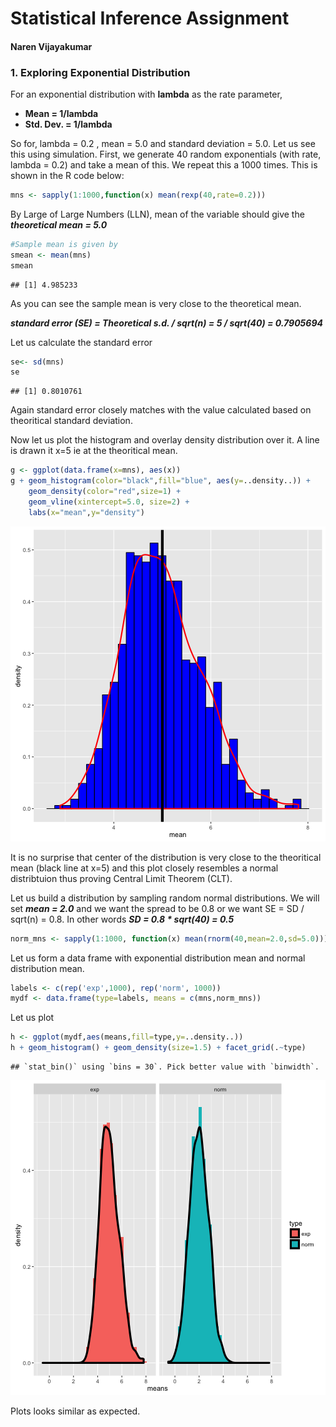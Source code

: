 Statistical Inference Assignment
========================================================
#### Naren Vijayakumar




### 1. Exploring Exponential Distribution 

For an exponential distribution with **lambda** as the rate parameter, 
- **Mean = 1/lambda**
- **Std. Dev. = 1/lambda**

So for, lambda = 0.2 , mean = 5.0 and standard deviation = 5.0. Let us see this using simulation. First, we generate 40 random exponentials (with rate, lambda = 0.2) and take a mean of this. We repeat this a 1000 times. This is shown in the R code below:


```r
mns <- sapply(1:1000,function(x) mean(rexp(40,rate=0.2)))
```

By Large of Large Numbers (LLN), mean of the variable should give the ***theoretical mean = 5.0***


```r
#Sample mean is given by
smean <- mean(mns)
smean
```

```
## [1] 4.985233
```

As you can see the sample mean is very close to the theoretical mean.


***standard error (SE) = Theoretical s.d. / sqrt(n) = 5 / sqrt(40) = 0.7905694***

Let us calculate the standard error

```r
se<- sd(mns)
se
```

```
## [1] 0.8010761
```
Again standard error closely matches with the value calculated based on theoritical standard deviation.

Now let us plot the histogram and overlay density distribution over it. A line is drawn it x=5 ie at the theoritical mean.


```r
g <- ggplot(data.frame(x=mns), aes(x)) 
g + geom_histogram(color="black",fill="blue", aes(y=..density..)) + 
    geom_density(color="red",size=1) +
    geom_vline(xintercept=5.0, size=2) +
    labs(x="mean",y="density")
```

![plot of chunk unnamed-chunk-5](figure/unnamed-chunk-5-1.png) 

It is no surprise that center of the distribution is very close to the theoritical mean (black line at x=5) and this plot closely resembles a normal distribtuion thus proving Central Limit Theorem (CLT).


Let us build a distribution by sampling random normal distributions. We will set ***mean = 2.0*** and we want the spread to be 0.8 or we want SE = SD / sqrt(n) = 0.8. In other words ***SD = 0.8 * sqrt(40) = 0.5***


```r
norm_mns <- sapply(1:1000, function(x) mean(rnorm(40,mean=2.0,sd=5.0)))
```

Let us form a data frame with exponential distribution mean and normal distribution mean.   


```r
labels <- c(rep('exp',1000), rep('norm', 1000))
mydf <- data.frame(type=labels, means = c(mns,norm_mns))
```

Let us plot

```r
h <- ggplot(mydf,aes(means,fill=type,y=..density..))
h + geom_histogram() + geom_density(size=1.5) + facet_grid(.~type)
```

```
## `stat_bin()` using `bins = 30`. Pick better value with `binwidth`.
```

![plot of chunk unnamed-chunk-8](figure/unnamed-chunk-8-1.png) 

Plots looks similar as expected.

